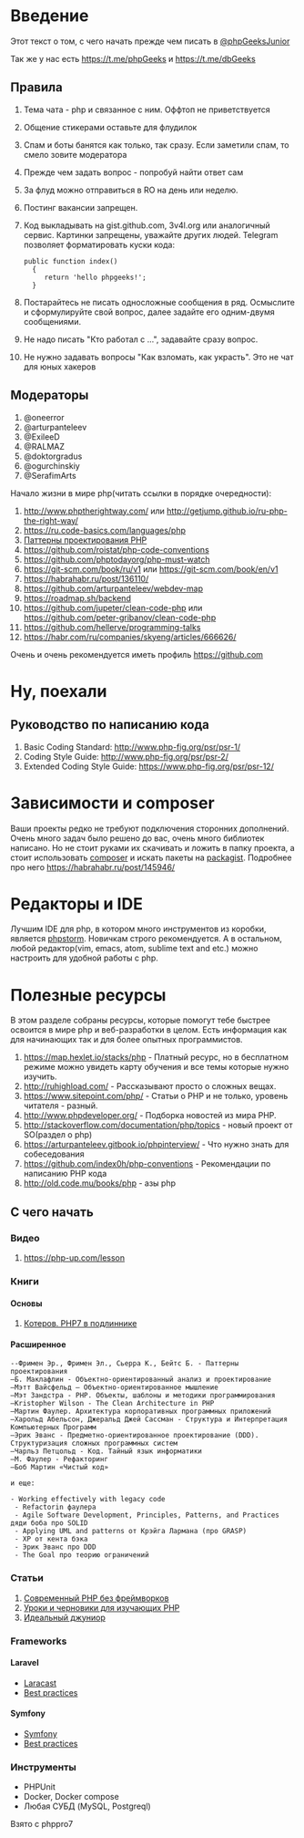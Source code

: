 Введение
========

Этот текст о том, с чего начать прежде чем писать в [@phpGeeksJunior](https://t.me/phpGeeksJunior)

Так же у нас есть https://t.me/phpGeeks и https://t.me/dbGeeks


Правила
-------

1. Тема чата - php и связанное с ним. Оффтоп не приветствуется
2. Общение стикерами оставьте для флудилок
3. Спам и боты банятся как только, так сразу. Если заметили спам, то смело зовите модератора
4. Прежде чем задать вопрос - попробуй найти ответ сам
5. За флуд можно отправиться в RO на день или неделю.
6. Постинг вакансии запрещен. 
7. Код выкладывать на gist.github.com, 3v4l.org или аналогичный сервис. Картинки запрещены, уважайте других людей.
   Telegram позволяет форматировать куски кода:

    ```
    public function index()
      {
         return 'hello phpgeeks!';
      }
    ```
8. Постарайтесь не писать односложные сообщения в ряд. Осмыслите и сформулируйте свой вопрос, далее задайте его одним-двумя сообщениями.
9. Не надо писать "Кто работал с ...", задавайте сразу вопрос.
10. Не нужно задавать вопросы "Как взломать, как украсть". Это не чат для юных хакеров

Модераторы
----------

1. @oneerror
2. @arturpanteleev
3. @ExileeD
4. @RALMAZ
5. @doktorgradus
6. @ogurchinskiy
7. @SerafimArts

Начало жизни в мире php(читать ссылки в порядке очередности):

1. http://www.phptherightway.com/ или http://getjump.github.io/ru-php-the-right-way/
2. https://ru.code-basics.com/languages/php
3. [Паттерны проектирования PHP](https://github.com/avlyalin/php-design-patterns)
4. https://github.com/roistat/php-code-conventions
5. https://github.com/phptodayorg/php-must-watch
6. https://git-scm.com/book/ru/v1 или https://git-scm.com/book/en/v1
7. https://habrahabr.ru/post/136110/
8. https://github.com/arturpanteleev/webdev-map
9. https://roadmap.sh/backend
10. https://github.com/jupeter/clean-code-php или https://github.com/peter-gribanov/clean-code-php
11. https://github.com/hellerve/programming-talks
12. https://habr.com/ru/companies/skyeng/articles/666626/

Очень и очень рекомендуется иметь профиль https://github.com

Ну, поехали
===========

## Руководство по написанию кода
1. Basic Coding Standard: http://www.php-fig.org/psr/psr-1/ 
2. Coding Style Guide: http://www.php-fig.org/psr/psr-2/
3. Extended Coding Style Guide: https://www.php-fig.org/psr/psr-12/

Зависимости и composer
======================

Ваши проекты редко не требуют подключения сторонних дополнений. Очень много задач было решено до вас, очень много библиотек написано. Но не стоит руками их скачивать и ложить в папку проекта, а стоит использовать [composer](https://getcomposer.org/) и искать пакеты на [packagist](https://packagist.org/). Подробнее про него https://habrahabr.ru/post/145946/

Редакторы и IDE
===============

Лучшим IDE для php, в котором много инструментов из коробки, является [phpstorm](https://www.jetbrains.com/phpstorm/). Новичкам строго рекомендуется. А в остальном, любой редактор(vim, emacs, atom, sublime text and etc.) можно настроить для удобной работы с php.

Полезные ресурсы
================

В этом разделе собраны ресурсы, которые помогут тебе быстрее освоится в мире php и веб-разработки в целом. Есть информация как для начинающих так и для более опытных программистов.

1. https://map.hexlet.io/stacks/php - Платный ресурс, но в бесплатном режиме можно увидеть карту обучения и все темы которые нужно изучить. 
2. http://ruhighload.com/ - Рассказывают просто о сложных вещах.
3. https://www.sitepoint.com/php/ - Статьи о РНР и не только, уровень читателя - разный.
4. http://www.phpdeveloper.org/ - Подборка новостей из мира РНР.
5. http://stackoverflow.com/documentation/php/topics - новый проект от SO(раздел о php)
6. https://arturpanteleev.gitbook.io/phpinterview/ - Что нужно знать для собеседования
7. https://github.com/index0h/php-conventions - Рекомендации по написанию PHP кода
8. http://old.code.mu/books/php - азы php

## С чего начать

### Видео
1. https://php-up.com/lesson
### Книги
#### Основы
1. [Котеров. PHP7 в подлиннике](https://t.me/phpGeeksJunior/16247)


#### Расширенное
```
--Фримен Эр., Фримен Эл., Сьерра К., Бейтс Б. - Паттерны проектирования
—Б. Маклафлин - Объектно-ориентированный анализ и проектирование 
—Мэтт Вайсфельд — Объектно-ориентированное мышление
—Мэт Зандстра - PHP. Объекты, шаблоны и методики программирования
—Kristopher Wilson - The Clean Architecture in PHP
—Мартин Фаулер. Архитектура корпоративных программных приложений
—Харольд Абельсон, Джеральд Джей Сассман - Структура и Интерпретация Компьютерных Программ
—Эрик Эванс - Предметно-ориентированное проектирование (DDD). Структуризация сложных программных систем
—Чарльз Петцольд - Код. Тайный язык информатики
—М. Фаулер - Рефакторинг
—Боб Мартин «Чистый код»

и еще:

- Working effectively with legacy code 
 - Refactorin фаулера
 - Agile Software Development, Principles, Patterns, and Practices дяди боба про SOLID
 - Applying UML and patterns от Крэйга Лармана (про GRASP)
 - XP от кента бэка
 - Эрик Эванс про DDD
 - The Goal про теорию ограничений
 ```

### Статьи
1. [Современный PHP без фреймворков](https://habr.com/company/mailru/blog/352122)
2. [Уроки и черновики для изучающих PHP](https://github.com/codedokode/pasta)
3. [Идеальный джуниор](https://toster.ru/answer?answer_id=912598#answers_list_answer)

### Frameworks
#### Laravel
* [Laracast](https://laracasts.com/)
* [Best practices](https://github.com/alexeymezenin/laravel-best-practices/blob/master/russian.md)


#### Symfony
* [Symfony](https://symfonycasts.com/)
* [Best practices](https://symfony.com/doc/current/best_practices.html)

### Инструменты
* PHPUnit
* Docker, Docker compose
* Любая СУБД (MySQL, Postgreql)


Взято с phppro7

